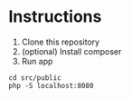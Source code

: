 # Instructions

1. Clone this repository
2. (optional) Install composer
3. Run app

```
cd src/public
php -S localhost:8080
```
